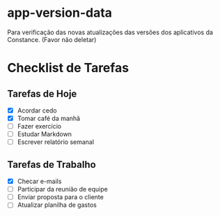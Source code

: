 # app-version-data
Para verificação das novas atualizações das versões dos aplicativos da Constance. (Favor não deletar)

# Checklist de Tarefas

## Tarefas de Hoje
- [x] Acordar cedo
- [x] Tomar café da manhã
- [ ] Fazer exercício
- [ ] Estudar Markdown
- [ ] Escrever relatório semanal

## Tarefas de Trabalho
- [x] Checar e-mails
- [ ] Participar da reunião de equipe
- [ ] Enviar proposta para o cliente
- [ ] Atualizar planilha de gastos
